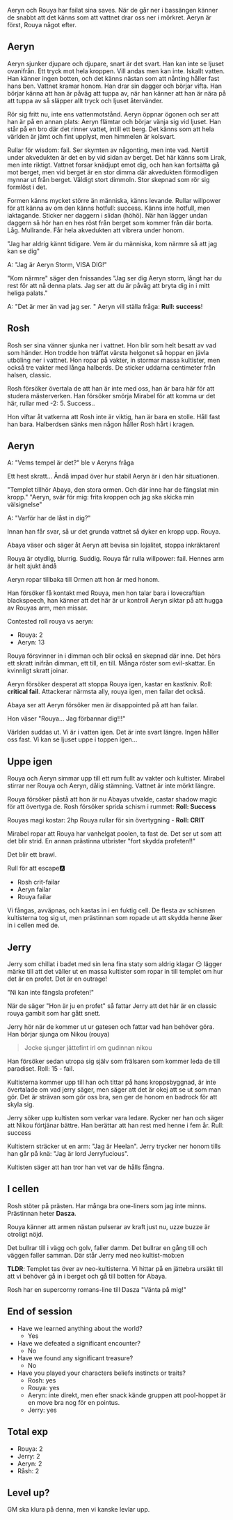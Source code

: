 Aeryn och Rouya har failat sina saves. När de går ner i bassängen känner de snabbt att det känns som att vattnet drar oss ner i mörkret. Aeryn är först, Rouya något efter. 

## Aeryn
Aeryn sjunker djupare och djupare, snart är det svart. Han kan inte se ljuset ovanifrån. Ett tryck mot hela kroppen. Vill andas men kan inte. Iskallt vatten. Han känner ingen botten, och det känns nästan som att nånting håller fast hans ben. Vattnet kramar honom. Han drar sin dagger och börjar vifta. Han börjar känna att han är påväg att tuppa av, när han känner att han är nära på att tuppa av så släpper allt tryck och ljuset återvänder. 

Rör sig fritt nu, inte ens vattenmotstånd. Aeryn öppnar ögonen och ser att han är på en annan plats: Aeryn flämtar och börjar vänja sig vid ljuset. Han står på en bro där det rinner vattet, intill ett berg. Det känns som att hela världen är jämt och fint upplyst, men himmelen är kolsvart. 

Rullar för wisdom: fail. Ser skymten av någonting, men inte vad. Nertill under akvedukten är det en by vid sidan av berget. Det här känns som Lirak, men inte riktigt. 
Vattnet forsar knädjupt emot dig, och han kan fortsätta gå mot berget, men vid berget är en stor dimma där akvedukten förmodligen mynnar ut från berget. Väldigt stort dimmoln. Stor skepnad som rör sig formlöst i det. 

Formen känns mycket större än människa, känns levande. Rullar willpower för att känna av om den känns hotfull: success. Känns inte hotfull, men iaktagande. Sticker ner daggern i slidan (höhö). När han lägger undan daggern så hör han en hes röst från berget som kommer från där borta. Låg. Mullrande. Får hela akvedukten att vibrera under honom. 

"Jag har aldrig kännt tidigare. Vem är du människa, kom närmre så  att jag kan se dig"

A: "Jag är Aeryn Storm, VISA DIG!"

"Kom närmre" säger den fnissandes
"Jag ser dig Aeryn storm, långt har du rest för att nå denna plats. Jag ser att du är påväg att bryta dig in i mitt heliga palats."

A: "Det är mer än vad jag ser. " Aeryn vill ställa fråga: **Rull: success**!

## Rosh
Rosh ser sina vänner sjunka ner i vattnet. Hon blir som helt besatt av vad som händer. Hon trodde hon träffat värsta helgonet så hoppar en jävla utböling ner i vattnet. Hon ropar på vakter, in stormar massa kultister, men också tre vakter med långa halberds. De sticker uddarna centimeter från halsen, classic. 

Rosh försöker övertala de att han är inte med oss, han är bara här för att studera mästerverken. Han försöker smörja Mirabel för att komma ur det här, rullar med -2: 5. Success.. 

Hon viftar åt vatkerna att Rosh inte är viktig, han är bara en stolle. Håll fast han bara. Halberdsen sänks men någon håller Rosh hårt i kragen. 

## Aeryn
A: "Vems tempel är det?" ble v Aeryns fråga

Ett hest skratt... Ändå impad över hur stabil Aeryn är i den här situationen. 

"Templet tillhör Abaya, den stora ormen. Och där inne har de fängslat min kropp."
"Aeryn, svär för mig: frita kroppen och jag ska skicka min välsignelse"

A: "Varför har de låst in dig?"

Innan han får svar, så ur det grunda vattnet så dyker en kropp upp. Rouya. 

Abaya väser och säger åt Aeryn att bevisa sin lojalitet, stoppa inkräktaren! 

Rouya är otydlig, blurrig. Suddig. Rouya får rulla willpower: fail. Hennes arm är helt sjukt ändå 

Aeryn ropar tillbaka till Ormen att hon är med honom. 

Han försöker få kontakt med Rouya, men hon talar bara i lovecraftian blackspeech, han känner att det här är ur kontroll
Aeryn siktar på att hugga av Rouyas arm, men missar.

Contested roll rouya vs aeryn: 
- Rouya: 2
- Aeryn: 13

Rouya försvinner in i dimman och blir också en skepnad där inne. Det hörs ett skratt inifrån dimman, ett till, en till. Många röster som evil-skattar. En kvinnligt skratt joinar. 

Aeryn försöker desperat att stoppa Rouya igen, kastar en kastkniv. Roll: **critical fail**. Attackerar närmsta ally, rouya igen, men failar det också. 

Abaya ser att Aeryn försöker men är disappointed på att han failar. 

Hon väser "Rouya... Jag förbannar dig!!!"

Världen suddas ut. Vi är i vatten igen. Det är inte svart längre. Ingen håller oss fast. Vi kan se ljuset uppe i toppen igen... 

## Uppe igen
Rouya och Aeryn simmar upp till ett rum fullt av vakter och kultister. Mirabel stirrar ner Rouya och Aeryn, dålig stämning. Vattnet är inte mörkt längre. 

Rouya försöker påstå att hon är nu Abayas utvalde, castar shadow magic för att övertyga de. Rosh försöker sprida schism i rummet: **Roll: Success**

Rouyas magi kostar: 2hp 
Rouya rullar för sin övertygning - **Roll: CRIT**

Mirabel ropar att Rouya har vanhelgat poolen, ta fast de. Det ser ut som att det blir strid. En annan prästinna utbrister "fort skydda profeten!!"

Det blir ett brawl. 

Rull för att escape:a: 
- Rosh crit-failar
- Aeryn failar
- Rouya failar

Vi fångas, avväpnas, och kastas in i en fuktig cell. De flesta av schismen kultisterna tog sig ut, men prästinnan som ropade ut att skydda henne åker in i cellen med de. 

## Jerry
Jerry som chillat i badet med sin lena fina staty som aldrig klagar 😏 lägger märke till att det väller ut en massa kultister som ropar in till templet om hur det är en profet. Det är en outrage! 

"Ni kan inte fängsla profeten!"

När de säger "Hon är ju en profet" så fattar Jerry att det här är en classic rouya gambit som har gått snett. 

Jerry hör när de kommer ut ur gatesen och fattar vad han behöver göra. Han börjar sjunga om Nikou (rouya)

>Jocke sjunger jättefint irl om gudinnan nikou

Han försöker sedan utropa sig själv som frälsaren som kommer leda de till paradiset. 
Roll: 15 - fail.

Kultisterna kommer upp till han och tittar på hans kroppsbyggnad, är inte övertalade om vad jerry säger, men säger att det är okej att se ut som man gör. Det är strävan som gör oss bra, sen ger de honom en badrock för att skyla sig. 

Jerry söker upp kultisten som verkar vara ledare. Rycker ner han och säger att Nikou förtjänar bättre. Han berättar att han rest med henne i fem år. Rull: success

Kultistern sträcker ut en arm: "Jag är Heelan". 
Jerry trycker ner honom tills han går på knä: "Jag är lord Jerryfucious". 

Kultisten säger att han tror han vet var de hålls fångna. 

## I cellen
Rosh stöter på prästen. Har många bra one-liners som jag inte minns. Prästinnan heter **Dasza**.

Rouya känner att armen nästan pulserar av kraft just nu, uzze buzze är otroligt nöjd. 

Det bullrar till i vägg och golv, faller damm. Det bullrar en gång till och väggen faller samman. Där står Jerry med neo kultist-mob:en 

**TLDR**: Templet tas över av neo-kultisterna. Vi hittar på en jättebra ursäkt till att vi behöver gå in i berget och gå till botten för Abaya. 

Rosh har en supercorny romans-line till Dasza "Vänta på mig!"


## End of session
- Have we learned anything about the world? 
	- Yes
- Have we defeated a significant encounter? 
	- No 
- Have we found any significant treasure?
	- No
- Have you played your characters beliefs instincts or traits? 
	- Rosh:  yes
	- Rouya: yes 
	- Aeryn: inte direkt, men efter snack kände gruppen att pool-hoppet är en move bra nog för en pointus. 
	- Jerry: yes
## Total exp
- Rouya: 2
- Jerry: 2
- Aeryn: 2
- Råsh: 2

## Level up? 
GM ska klura på denna, men vi kanske levlar upp. 